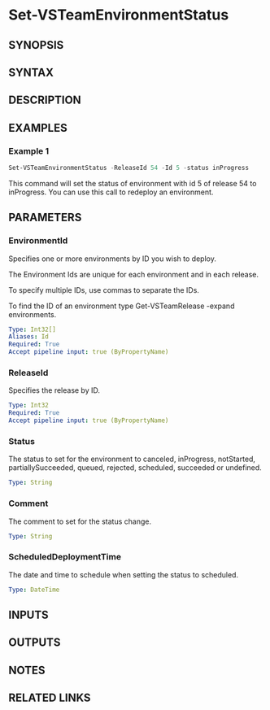 <!-- #include "./common/header.md" -->

# Set-VSTeamEnvironmentStatus

## SYNOPSIS

<!-- #include "./synopsis/Set-VSTeamEnvironmentStatus.md" -->

## SYNTAX

## DESCRIPTION

<!-- #include "./synopsis/Set-VSTeamEnvironmentStatus.md" -->

## EXAMPLES

### Example 1

```powershell
Set-VSTeamEnvironmentStatus -ReleaseId 54 -Id 5 -status inProgress
```

This command will set the status of environment with id 5 of release 54 to inProgress. You can use this call to redeploy an environment.

## PARAMETERS

### EnvironmentId

Specifies one or more environments by ID you wish to deploy.

The Environment Ids are unique for each environment and in each release.

To specify multiple IDs, use commas to separate the IDs.

To find the ID of an environment type Get-VSTeamRelease -expand environments.

```yaml
Type: Int32[]
Aliases: Id
Required: True
Accept pipeline input: true (ByPropertyName)
```

### ReleaseId

Specifies the release by ID.

```yaml
Type: Int32
Required: True
Accept pipeline input: true (ByPropertyName)
```

### Status

The status to set for the environment to canceled, inProgress, notStarted, partiallySucceeded, queued, rejected, scheduled, succeeded or undefined.

```yaml
Type: String
```

### Comment

The comment to set for the status change.

```yaml
Type: String
```

### ScheduledDeploymentTime

The date and time to schedule when setting the status to scheduled.

```yaml
Type: DateTime
```

<!-- #include "./params/projectName.md" -->

<!-- #include "./params/forcegroup.md" -->

## INPUTS

## OUTPUTS

## NOTES

<!-- #include "./common/prerequisites.md" -->

## RELATED LINKS

<!-- #include "./common/related.md" -->
